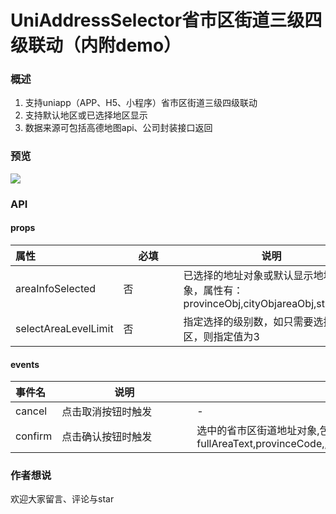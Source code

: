 # UniAddressSelector省市区街道三级四级联动（内附demo）

### 概述

1. 支持uniapp（APP、H5、小程序）省市区街道三级四级联动
2. 支持默认地区或已选择地区显示
3. 数据来源可包括高德地图api、公司封装接口返回

### 预览

![](https://raw.githubusercontent.com/LukeLiou/picLuke/master/images/UniAddressSelector_watermark.gif)

### API

#### props

| 属性             | <span style="display:inline-block;width:80px">必填</span> | 说明                                                         | 类型   | <span style="display:inline-block;width:80px">默认值</span> |
| :------- | ------------- | ------------------------------------------------------------ | ------ | ------ |
| areaInfoSelected | 否 | 已选择的地址对象或默认显示地址对象，属性有：provinceObj,cityObjareaObj,streetObj | Object | {} |
| selectAreaLevelLimit | 否 | 指定选择的级别数，如只需要选择省市区，则指定值为3 | Number | 4 |

#### events

| 事件名  |  <span style="display:inline-block;width:200px">说明</span>| 返回值                                                      |
| :------- |--------------------------------------------------------------------------------------------------------------| ------------------------------------------------------------ |
| cancel  | 点击取消按钮时触发 | -                                                            |
| confirm | 点击确认按钮时触发                                   | 选中的省市区街道地址对象,包含如下属性：fullAreaText,provinceCode,,cityCode,areaCode,streetCode,provinceObj,cityObj,areaObj,streetObj |

### 作者想说

欢迎大家留言、评论与star